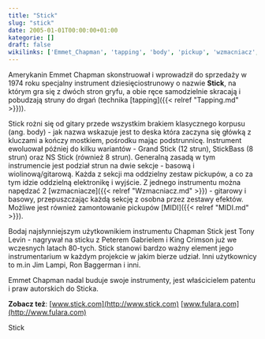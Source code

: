 ```yaml
---
title: "Stick"
slug: "stick"
date: 2005-01-01T00:00:00+01:00
kategorie: []
draft: false
wikilinks: ['Emmet_Chapman', 'tapping', 'body', 'pickup', 'wzmacniacz', 'MIDI', 'Tony_Levin', 'King_Crimson', 'Jim_Lampi', 'kategoria:Rodzaje_gitar']
---
```

Amerykanin Emmet Chapman<!-- link nie odnosił się do niczego --> skonstruował i
wprowadził do sprzedaży w 1974 roku specjalny instrument
dziesięciostrunowy o nazwie **Stick**, na którym gra się z dwóch stron
gryfu, a obie ręce samodzielnie skracają i pobudzają struny do drgań
(technika [tapping]({{< relref "Tapping.md" >}})).

Stick rożni się od gitary przede wszystkim brakiem klasycznego korpusu
(ang. body<!-- link nie odnosił się do niczego -->) - jak nazwa wskazuje jest to deska która
zaczyna się główką z kluczami a kończy mostkiem, pośrodku mając
podstrunnicę. Instrument ewoluował później do kilku wariantów - Grand
Stick (12 strun), StickBass (8 strun) oraz NS Stick (również 8 strun).
Generalną zasadą w tym instrumencie jest podział strun na dwie sekcje -
basową i wiolinową/gitarową. Każda z sekcji ma oddzielny zestaw
pickupów<!-- link nie odnosił się do niczego -->, a co za tym idzie oddzielną elektronikę
i wyjście. Z jednego instrumentu można napędzać 2
[wzmacniacze]({{< relref "Wzmacniacz.md" >}}) - gitarowy i basowy, przepuszczając
każdą sekcję z osobna przez zestawy efektów. Możliwe jest również
zamontowanie pickupów [MIDI]({{< relref "MIDI.md" >}}).

Bodaj najsłynniejszym użytkownikiem instrumentu Chapman Stick jest Tony
Levin<!-- link nie odnosił się do niczego --> - nagrywał na sticku z Peterem Gabrielem i
King Crimson<!-- link nie odnosił się do niczego --> już we wczesnych latach 80-tych.
Stick stanowi bardzo ważny element jego instrumentarium w każdym
projekcie w jakim bierze udział. Inni użytkownicy to m.in Jim
Lampi<!-- link nie odnosił się do niczego -->, Ron Baggerman i inni.

Emmet Chapman nadal buduje swoje instrumenty, jest właścicielem patentu
i praw autorskich do Sticka.

**Zobacz też**: [www.stick.com](http://www.stick.com)
[www.fulara.com](http://www.fulara.com)

Stick<!-- link nie odnosił się do niczego -->